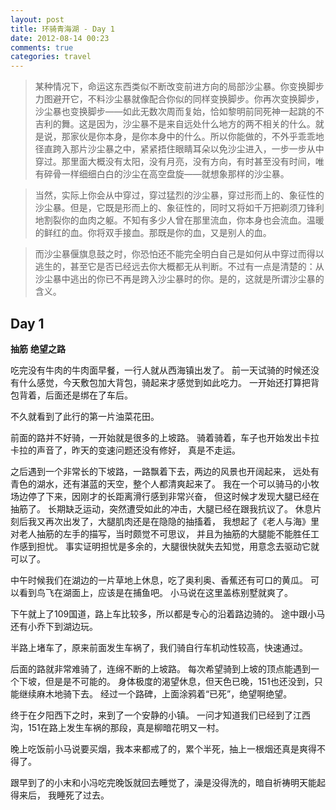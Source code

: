 ```yaml
---
layout: post
title: 环骑青海湖 - Day 1
date: 2012-08-14 00:23
comments: true
categories: travel
---
```


> 某种情况下，命运这东西类似不断改变前进方向的局部沙尘暴。你变换脚步力图避开它，不料沙尘暴就像配合你似的同样变换脚步。你再次变换脚步，沙尘暴也变换脚步——如此无数次周而复始，恰如黎明前同死神一起跳的不吉利的舞。这是因为，沙尘暴不是来自远处什么地方的两不相关的什么。就是说，那家伙是你本身，是你本身中的什么。所以你能做的，不外乎乖乖地径直跨入那片沙尘暴之中，紧紧捂住眼睛耳朵以免沙尘进入，一步一步从中穿过。那里面大概没有太阳，没有月亮，没有方向，有时甚至没有时间，唯有碎骨一样细细白白的沙尘在高空盘旋——就想象那样的沙尘暴。


> 当然，实际上你会从中穿过，穿过猛烈的沙尘暴，穿过形而上的、象征性的沙尘暴。但是，它既是形而上的、象征性的，同时又将如千万把剃须刀锋利地割裂你的血肉之躯。不知有多少人曾在那里流血，你本身也会流血。温暖的鲜红的血。你将双手接血。那既是你的血，又是别人的血。


> 而沙尘暴偃旗息鼓之时，你恐怕还不能完全明白自己是如何从中穿过而得以逃生的，甚至它是否已经远去你大概都无从判断。不过有一点是清楚的：从沙尘暴中逃出的你已不再是跨入沙尘暴时的你。是的，这就是所谓沙尘暴的含义。

Day 1
-----

**抽筋** **绝望之路**

吃完没有牛肉的牛肉面早餐，一行人就从西海镇出发了。
前一天试骑的时候还没有什么感觉，今天敷包加大背包，骑起来才感觉到如此吃力。
一开始还打算把背包背着，后面还是绑在了车后。

不久就看到了此行的第一片油菜花田。

前面的路并不好骑，一开始就是很多的上坡路。
骑着骑着，车子也开始发出卡拉卡拉的声音了，昨天的变速问题还没有修好，
真是不走运。

之后遇到一个非常长的下坡路，一路飘着下去，两边的风景也开阔起来，
远处有青色的湖水，还有湛蓝的天空，整个人都清爽起来了。
我在一个可以骑马的小牧场边停了下来，因刚才的长距离滑行感到非常兴奋，
但这时候才发现大腿已经在抽筋了。
长期缺乏运动，突然遭受如此的冲击，大腿已经在跟我抗议了。
休息片刻后我又再次出发了，大腿肌肉还是在隐隐的抽搐着，
我想起了《老人与海》里对老人抽筋的左手的描写，当时颇觉不可思议，
并且为抽筋的大腿能不能胜任工作感到担忧。
事实证明担忧是多余的，大腿很快就失去知觉，用意念去驱动它就可以了。

中午时候我们在湖边的一片草地上休息，吃了奥利奥、香蕉还有可口的黄瓜。
可以看到鸟飞在湖面上，应该是在捕鱼吧。
小马说在这里盖栋别墅就爽了。

下午就上了109国道，路上车比较多，所以都是专心的沿着路边骑的。
途中跟小马还有小乔下到湖边玩。

半路上堵车了，原来前面发生车祸了，我们骑自行车机动性较高，快速通过。

后面的路就非常难骑了，连绵不断的上坡路。
每次希望骑到上坡的顶点能遇到一个下坡，但是是不可能的。
身体极度的渴望休息，但天色已晚，151也还没到，只能继续麻木地骑下去。
经过一个路碑，上面涂鸦着“已死”，绝望啊绝望。

终于在夕阳西下之时，来到了一个安静的小镇。
一问才知道我们已经到了江西沟，151在路上发生车祸的那段，真是柳暗花明又一村。

晚上吃饭前小马说要买烟，我本来都戒了的，累个半死，抽上一根烟还真是爽得不得了。

跟早到了的小末和小冯吃完晚饭就回去睡觉了，澡是没得洗的，暗自祈祷明天能起得来后，
我睡死了过去。
